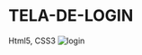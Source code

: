 # TELA-DE-LOGIN
Html5, CSS3
![login](https://github.com/willassales/TELA-DE-LOGIN/assets/94922535/468b77f6-4da4-4e18-9fad-0f22732eeea1)
